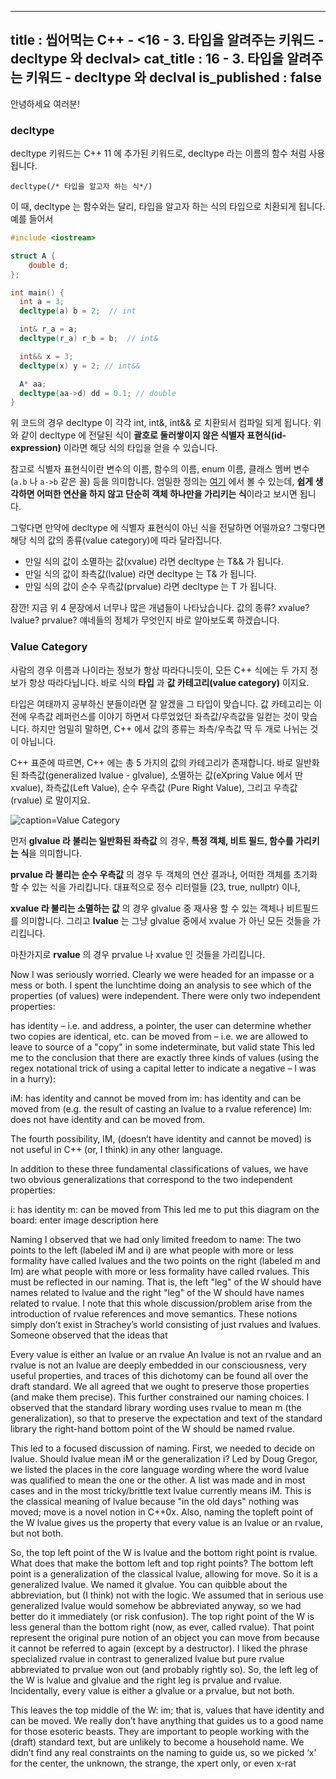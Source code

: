 -----------------
title : 씹어먹는 C++ - <16 - 3. 타입을 알려주는 키워드 - decltype 와 declval>
cat_title : 16 - 3. 타입을 알려주는 키워드 - decltype 와 declval
is_published : false
-----------------

안녕하세요 여러분!

### decltype

decltype 키워드는 C++ 11 에 추가된 키워드로, decltype 라는 이름의 함수 처럼 사용됩니다. 

```info
decltype(/* 타입을 알고자 하는 식*/)
```

이 때, decltype 는 함수와는 달리, 타입을 알고자 하는 식의 타입으로 치환되게 됩니다. 예를 들어서

```cpp
#include <iostream>

struct A {
    double d;
};

int main() {
  int a = 3;
  decltype(a) b = 2;  // int

  int& r_a = a;
  decltype(r_a) r_b = b;  // int&

  int&& x = 3;
  decltype(x) y = 2; // int&&

  A* aa;
  decltype(aa->d) dd = 0.1; // double
}
```

위 코드의 경우 decltype 이 각각 int, int&, int&& 로 치환되서 컴파일 되게 됩니다. 위와 같이 decltype 에 전달된 식이 **괄호로 둘러쌓이지 않은 식별자 표현식(id-expression)** 이라면 해당 식의 타입을 얻을 수 있습니다. 

참고로 식별자 표현식이란 변수의 이름, 함수의 이름, enum 이름, 클래스 멤버 변수(`a.b` 나 `a->b` 같은 꼴) 등을 의미합니다. 엄밀한 정의는 [여기](http://eel.is/c++draft/expr.prim.id#2.2) 에서 볼 수 있는데, **쉽게 생각하면 어떠한 연산을 하지 않고 단순히 객체 하나만을 가리키는 식**이라고 보시면 됩니다.

그렇다면 만약에 decltype 에 식별자 표현식이 아닌 식을 전달하면 어떨까요? 그렇다면 해당 식의 값의 종류(value category)에 따라 달라집니다.

* 만일 식의 값이 소멸하는 값(xvalue) 라면 decltype 는 T&& 가 됩니다.
* 만일 식의 값이 좌측값(lvalue) 라면 decltype 는 T& 가 됩니다.
* 만일 식의 값이 순수 우측값(prvalue) 라면 decltype 는 T 가 됩니다.

잠깐! 지금 위 4 문장에서 너무나 많은 개념들이 나타났습니다. 값의 종류? xvalue? lvalue? prvalue? 얘네들의 정체가 무엇인지 바로 알아보도록 하겠습니다.

### Value Category

사람의 경우 이름과 나이라는 정보가 항상 따라다니듯이, 모든 C++ 식에는 두 가지 정보가 항상 따라다닙니다. 바로 식의 **타입** 과 **값 카테고리(value category)** 이지요.

타입은 여태까지 공부하신 분들이라면 잘 알겠을 그 타입이 맞습니다. 값 카테고리는 이전에 우측값 레퍼런스를 이야기 하면서 다루었었던 좌측값/우측값을 일컫는 것이 맞습니다. 하지만 엄밀히 말하면, C++ 에서 값의 종류는 좌측/우측값 딱 두 개로 나뉘는 것이 아닙니다.

C++ 표준에 따르면, C++ 에는 총 5 가지의 값의 카테고리가 존재합니다. 바로 일반화된 좌측값(generalized lvalue - glvalue), 소멸하는 값(eXpring Value 에서 딴 xvalue), 좌측값(Left Value), 순수 우측값 (Pure Right Value), 그리고 우측값(rvalue) 로 말이지요.

![caption=Value Category](/img/cpp/16.3.1.png)

먼저 **glvalue 라 불리는 일반화된 좌측값** 의 경우, **특정 객체, 비트 필드, 함수를 가리키는 식**을 의미합니다.

**prvalue 라 불리는 순수 우측값** 의 경우 두 객체의 연산 결과나, 어떠한 객체를 초기화 할 수 있는 식을 가리킵니다. 대표적으로 정수 리터럴들 (23, true, nullptr) 이나, 

**xvalue 라 불리는 소멸하는 값** 의 경우 glvalue 중 재사용 할 수 있는 객체나 비트필드를 의미합니다. 그리고 **lvalue** 는 그냥 glvalue 중에서 xvalue 가 아닌 모든 것들을 가리킵니다.

마찬가지로 **rvalue** 의 경우 prvalue 나 xvalue 인 것들을 가리킵니다. 

Now I was seriously worried. Clearly we were headed for an impasse or a mess or both. I spent the lunchtime doing an analysis to see which of the properties (of values) were independent. There were only two independent properties:

has identity – i.e. and address, a pointer, the user can determine whether two copies are identical, etc.
can be moved from – i.e. we are allowed to leave to source of a "copy" in some indeterminate, but valid state
This led me to the conclusion that there are exactly three kinds of values (using the regex notational trick of using a capital letter to indicate a negative – I was in a hurry):

iM: has identity and cannot be moved from
im: has identity and can be moved from (e.g. the result of casting an lvalue to a rvalue reference)
Im: does not have identity and can be moved from.

The fourth possibility, IM, (doesn’t have identity and cannot be moved) is not useful in C++ (or, I think) in any other language.

In addition to these three fundamental classifications of values, we have two obvious generalizations that correspond to the two independent properties:

i: has identity
m: can be moved from
This led me to put this diagram on the board: enter image description here

Naming
I observed that we had only limited freedom to name: The two points to the left (labeled iM and i) are what people with more or less formality have called lvalues and the two points on the right (labeled  m and Im) are what people with more or less formality have called rvalues. This must be reflected in our naming. That is, the left "leg" of the W should have names related to lvalue and the right "leg" of the W should have names related to rvalue. I note that this whole discussion/problem arise from the introduction of rvalue references and move semantics. These notions simply don’t exist in Strachey’s world consisting of just rvalues and lvalues. Someone observed that the ideas that

Every value is either an lvalue or an rvalue
An lvalue is not an rvalue and an rvalue is not an lvalue
are deeply embedded in our consciousness, very useful properties, and traces of this dichotomy can be found all over the draft standard. We all agreed that we ought to preserve those properties (and make them precise). This further constrained our naming choices. I observed that the standard library wording uses rvalue to mean m (the generalization), so that to preserve the expectation and text of the standard library the right-hand bottom point of the W should be named  rvalue.

This led to a focused discussion of naming. First, we needed to decide on lvalue. Should lvalue mean iM or the generalization i? Led by Doug Gregor, we listed the places in the core language wording where the word lvalue was qualified to mean the one or the other. A list was made and in most cases and in the most tricky/brittle text  lvalue currently means iM. This is the classical meaning of lvalue because "in the old days" nothing was moved; move is a novel notion in C++0x. Also, naming the topleft point of the W lvalue gives us the property that every value is an lvalue or an rvalue, but not both.

So, the top left point of the W is lvalue and the bottom right point is rvalue. What does that make the bottom left and top right points? The bottom left point is a generalization of the classical lvalue, allowing for move. So it is a generalized lvalue. We named it  glvalue. You can quibble about the abbreviation, but (I think) not with the logic. We assumed that in serious use generalized lvalue would somehow be abbreviated anyway, so we had better do it immediately (or risk confusion). The top right point of the W is less general than the bottom right (now, as ever, called rvalue). That point represent the original pure notion of an object you can move from because it cannot be referred to again (except by a destructor). I liked the phrase specialized rvalue in contrast to generalized
  lvalue but pure rvalue abbreviated to prvalue won out (and probably rightly so). So, the left leg of the W is lvalue and glvalue and the right leg is prvalue and rvalue. Incidentally, every value is either a glvalue or a prvalue, but not both.

This leaves the top middle of the W: im; that is, values that have identity and can be moved. We really don’t have anything that guides us to a good name for those esoteric beasts. They are important to people working with the (draft) standard text, but are unlikely to become a household name. We didn’t find any real constraints on the naming to guide us, so we picked ‘x’ for the center, the unknown, the strange, the xpert only, or even x-rat